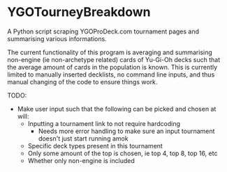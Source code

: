 # YGOTourneyBreakdown
A Python script scraping YGOProDeck.com tournament pages and summarising various informations.

The current functionality of this program is averaging and summarising non-engine (ie non-archetype related) cards of Yu-Gi-Oh decks such that the average amount of cards in the population is known. This is currently limited to manually inserted decklists, no command line inputs, and thus manual changing of the code to ensure things work. 

TODO: 
- Make user input such that the following can be picked and chosen at will:
  - Inputting a tournament link to not require hardcoding
    - Needs more error handling to make sure an input tournament doesn't just start running amok
  - Specific deck types present in this tournament
  - Only some amount of the top is chosen, ie top 4, top 8, top 16, etc
  - Whether only non-engine is included

